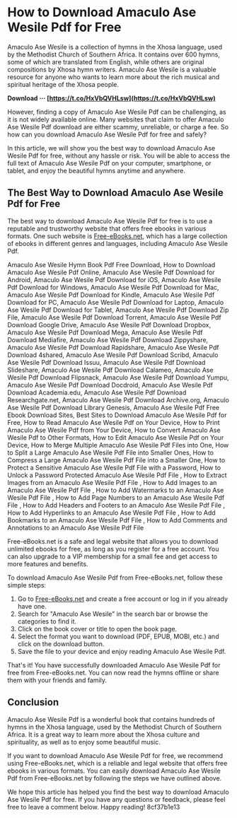 
 
# How to Download Amaculo Ase Wesile Pdf for Free
 
Amaculo Ase Wesile is a collection of hymns in the Xhosa language, used by the Methodist Church of Southern Africa. It contains over 600 hymns, some of which are translated from English, while others are original compositions by Xhosa hymn writers. Amaculo Ase Wesile is a valuable resource for anyone who wants to learn more about the rich musical and spiritual heritage of the Xhosa people.
 
**Download ··· [https://t.co/HxVbQVHLsw](https://t.co/HxVbQVHLsw)**


 
However, finding a copy of Amaculo Ase Wesile Pdf can be challenging, as it is not widely available online. Many websites that claim to offer Amaculo Ase Wesile Pdf download are either scammy, unreliable, or charge a fee. So how can you download Amaculo Ase Wesile Pdf for free and safely?
 
In this article, we will show you the best way to download Amaculo Ase Wesile Pdf for free, without any hassle or risk. You will be able to access the full text of Amaculo Ase Wesile Pdf on your computer, smartphone, or tablet, and enjoy the beautiful hymns anytime and anywhere.
 
## The Best Way to Download Amaculo Ase Wesile Pdf for Free
 
The best way to download Amaculo Ase Wesile Pdf for free is to use a reputable and trustworthy website that offers free ebooks in various formats. One such website is [Free-eBooks.net](https://www.free-ebooks.net/), which has a large collection of ebooks in different genres and languages, including Amaculo Ase Wesile Pdf.
 
Amaculo Ase Wesile Hymn Book Pdf Free Download,  How to Download Amaculo Ase Wesile Pdf Online,  Amaculo Ase Wesile Pdf Download for Android,  Amaculo Ase Wesile Pdf Download for iOS,  Amaculo Ase Wesile Pdf Download for Windows,  Amaculo Ase Wesile Pdf Download for Mac,  Amaculo Ase Wesile Pdf Download for Kindle,  Amaculo Ase Wesile Pdf Download for PC,  Amaculo Ase Wesile Pdf Download for Laptop,  Amaculo Ase Wesile Pdf Download for Tablet,  Amaculo Ase Wesile Pdf Download Zip File,  Amaculo Ase Wesile Pdf Download Torrent,  Amaculo Ase Wesile Pdf Download Google Drive,  Amaculo Ase Wesile Pdf Download Dropbox,  Amaculo Ase Wesile Pdf Download Mega,  Amaculo Ase Wesile Pdf Download Mediafire,  Amaculo Ase Wesile Pdf Download Zippyshare,  Amaculo Ase Wesile Pdf Download Rapidshare,  Amaculo Ase Wesile Pdf Download 4shared,  Amaculo Ase Wesile Pdf Download Scribd,  Amaculo Ase Wesile Pdf Download Issuu,  Amaculo Ase Wesile Pdf Download Slideshare,  Amaculo Ase Wesile Pdf Download Calameo,  Amaculo Ase Wesile Pdf Download Flipsnack,  Amaculo Ase Wesile Pdf Download Yumpu,  Amaculo Ase Wesile Pdf Download Docdroid,  Amaculo Ase Wesile Pdf Download Academia.edu,  Amaculo Ase Wesile Pdf Download Researchgate.net,  Amaculo Ase Wesile Pdf Download Archive.org,  Amaculo Ase Wesile Pdf Download Library Genesis,  Amaculo Ase Wesile Pdf Free Ebook Download Sites,  Best Sites to Download Amaculo Ase Wesile Pdf for Free,  How to Read Amaculo Ase Wesile Pdf on Your Device,  How to Print Amaculo Ase Wesile Pdf from Your Device,  How to Convert Amaculo Ase Wesile Pdf to Other Formats,  How to Edit Amaculo Ase Wesile Pdf on Your Device,  How to Merge Multiple Amaculo Ase Wesile Pdf Files into One,  How to Split a Large Amaculo Ase Wesile Pdf File into Smaller Ones,  How to Compress a Large Amaculo Ase Wesile Pdf File into a Smaller One,  How to Protect a Sensitive Amaculo Ase Wesile Pdf File with a Password,  How to Unlock a Password Protected Amaculo Ase Wesile Pdf File ,  How to Extract Images from an Amaculo Ase Wesile Pdf File ,  How to Add Images to an Amaculo Ase Wesile Pdf File ,  How to Add Watermarks to an Amaculo Ase Wesile Pdf File ,  How to Add Page Numbers to an Amaculo Ase Wesile Pdf File ,  How to Add Headers and Footers to an Amaculo Ase Wesile Pdf File ,  How to Add Hyperlinks to an Amaculo Ase Wesile Pdf File ,  How to Add Bookmarks to an Amaculo Ase Wesile Pdf File ,  How to Add Comments and Annotations to an Amaculo Ase Wesile Pdf File
 
Free-eBooks.net is a safe and legal website that allows you to download unlimited ebooks for free, as long as you register for a free account. You can also upgrade to a VIP membership for a small fee and get access to more features and benefits.
 
To download Amaculo Ase Wesile Pdf from Free-eBooks.net, follow these simple steps:
 
1. Go to [Free-eBooks.net](https://www.free-ebooks.net/) and create a free account or log in if you already have one.
2. Search for "Amaculo Ase Wesile" in the search bar or browse the categories to find it.
3. Click on the book cover or title to open the book page.
4. Select the format you want to download (PDF, EPUB, MOBI, etc.) and click on the download button.
5. Save the file to your device and enjoy reading Amaculo Ase Wesile Pdf.

That's it! You have successfully downloaded Amaculo Ase Wesile Pdf for free from Free-eBooks.net. You can now read the hymns offline or share them with your friends and family.
 
## Conclusion
 
Amaculo Ase Wesile Pdf is a wonderful book that contains hundreds of hymns in the Xhosa language, used by the Methodist Church of Southern Africa. It is a great way to learn more about the Xhosa culture and spirituality, as well as to enjoy some beautiful music.
 
If you want to download Amaculo Ase Wesile Pdf for free, we recommend using Free-eBooks.net, which is a reliable and legal website that offers free ebooks in various formats. You can easily download Amaculo Ase Wesile Pdf from Free-eBooks.net by following the steps we have outlined above.
 
We hope this article has helped you find the best way to download Amaculo Ase Wesile Pdf for free. If you have any questions or feedback, please feel free to leave a comment below. Happy reading!
 8cf37b1e13
 
